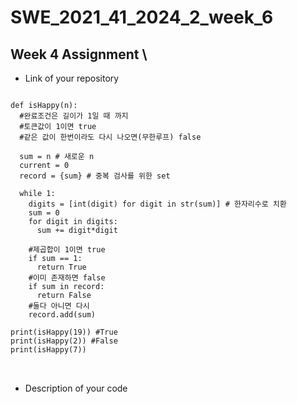 # SWE_2021_41_2024_2_week_6

## Week 4 Assignment \
* Link of your repository
<pre>
<code>
def isHappy(n):
  #완료조건은 길이가 1일 때 까지
  #토큰값이 1이면 true
  #같은 값이 한번이라도 다시 나오면(무한루프) false

  sum = n # 새로운 n
  current = 0
  record = {sum} # 중복 검사를 위한 set

  while 1:
    digits = [int(digit) for digit in str(sum)] # 한자리수로 치환
    sum = 0
    for digit in digits:
      sum += digit*digit

    #제곱합이 1이면 true
    if sum == 1:
      return True
    #이미 존재하면 false
    if sum in record:
      return False
    #둘다 아니면 다시
    record.add(sum)

print(isHappy(19)) #True
print(isHappy(2)) #False
print(isHappy(7))
</code>

</pre>
* Description of your code
